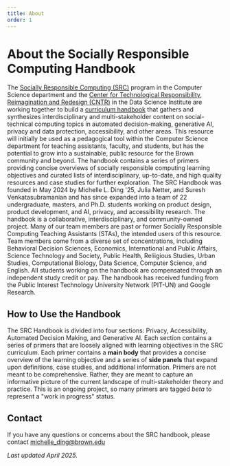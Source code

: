 ```yaml
---
title: About
order: 1
---
```


# About the Socially Responsible Computing Handbook 

The [Socially Responsible Computing (SRC)](https://responsible.cs.brown.edu/) program in the Computer Science department and the [Center for Technological Responsibility, Reimagination and Redesign (CNTR)](https://cntr.brown.edu/) in the Data Science Institute are working together to build a [curriculum handbook](https://cntr.brown.edu/projects#socially-responsible-computing-src-curriculum-handbook) that gathers and synthesizes interdisciplinary and multi-stakeholder content on social-technical computing topics in automated decision-making, generative AI, privacy and data protection, accessibility, and other areas. This resource will initially be used as a pedagogical tool within the Computer Science department for teaching assistants, faculty, and students, but has the potential to grow into a sustainable, public resource for the Brown community and beyond. The handbook contains a series of primers providing concise overviews of socially responsible computing learning objectives and curated lists of interdisciplinary, up-to-date, and high quality resources and case studies for further exploration. The SRC Handbook was founded in May 2024 by Michelle L. Ding '25, Julia Netter, and Suresh Venkatasubramanian and has since expanded into a team of 22 undergraduate, masters, and Ph.D. students working on product design, product development, and AI, privacy, and accessibility research. The handbook is a collaborative, interdisciplinary, and community-owned project. Many of our team members are past or former Socially Responsible Computing Teaching Assistants (STAs), the intended users of this resource. Team members come from a diverse set of concentrations, including Behavioral Decision Sciences, Economics, International and Public Affairs, Science Technology and Society, Public Health, Reliigious Studies, Urban Studies, Computational Biology, Data Science, Computer Science, and English. All students working on the handbook are compensated through an independent study credit or pay. The handbook has received funding from the Public Interest Technology University Network (PIT-UN) and Google Research.

## How to Use the Handbook
The SRC Handbook is divided into four sections: Privacy, Accessibility, Automated Decision Making, and Generative AI. Each section contains a series of primers that are loosely aligned with learning objectives in the SRC curriculum. Each primer contains a **main body** that provides a concise overview of the learning objective and a series of **side panels** that expand upon definitions, case studies, and additional information. Primers are not meant to be comprehensive. Rather, they are meant to capture an informative picture of the current landscape of multi-stakeholder theory and practice. This is an ongoing project, so many primers are tagged _beta_ to represent a "work in progress" status. 

## Contact
If you have any questions or concerns about the SRC handbook, please contact michelle_ding@brown.edu

_Last updated April 2025._


